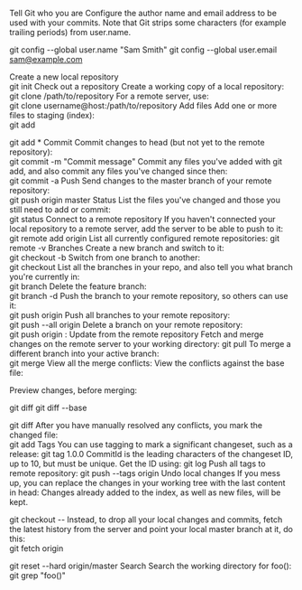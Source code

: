 Tell Git who you are	Configure the author name and email address to be used with your commits.
Note that Git strips some characters (for example trailing periods) from user.name.

git config --global user.name "Sam Smith"
git config --global user.email sam@example.com

Create a new local repository	 	
git init
Check out a repository	Create a working copy of a local repository:	
git clone /path/to/repository
For a remote server, use:	
git clone username@host:/path/to/repository
Add files	Add one or more files to staging (index):	
git add <filename>

git add *
Commit	Commit changes to head (but not yet to the remote repository):	
git commit -m "Commit message"
Commit any files you've added with git add, and also commit any files you've changed since then:	
git commit -a
Push	Send changes to the master branch of your remote repository:	
git push origin master
Status	List the files you've changed and those you still need to add or commit:	
git status
Connect to a remote repository	If you haven't connected your local repository to a remote server, add the server to be able to push to it:	git remote add origin <server>
List all currently configured remote repositories:	git remote -v
Branches	Create a new branch and switch to it:	
git checkout -b <branchname>
Switch from one branch to another:	
git checkout <branchname>
List all the branches in your repo, and also tell you what branch you're currently in:	
git branch
Delete the feature branch:	
git branch -d <branchname>
Push the branch to your remote repository, so others can use it:	
git push origin <branchname>
Push all branches to your remote repository:	
git push --all origin
Delete a branch on your remote repository:	
git push origin :<branchname>
Update from the remote repository	Fetch and merge changes on the remote server to your working directory:	git pull
To merge a different branch into your active branch:	
git merge <branchname>
View all the merge conflicts:
View the conflicts against the base file:

Preview changes, before merging:

git diff
git diff --base <filename>

git diff <sourcebranch> <targetbranch>
After you have manually resolved any conflicts, you mark the changed file:	
git add <filename>
Tags	You can use tagging to mark a significant changeset, such as a release:	
git tag 1.0.0 <commitID>
CommitId is the leading characters of the changeset ID, up to 10, but must be unique. Get the ID using:	
git log
Push all tags to remote repository:	
git push --tags origin
Undo local changes	If you mess up, you can replace the changes in your working tree with the last content in head:
Changes already added to the index, as well as new files, will be kept.

git checkout -- <filename>
Instead, to drop all your local changes and commits, fetch the latest history from the server and point your local master branch at it, do this:	
git fetch origin

git reset --hard origin/master
Search	Search the working directory for foo():	git grep "foo()"
